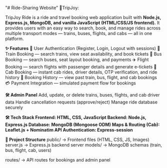"# Ride-Sharing Website" 
🚖TripJoy:

TripJoy Ride is a ride and travel booking web application built with **Node.js, Express.js, MongoDB, and vanilla JavaScript (HTML/CSS/JS frontend).**
It provides users with an easy way to search, book, and manage rides across multiple transport modes — trains, buses, flights, and cabs — all in one platform.

**✨ Features**
🔑 User Authentication (Register, Login, Logout with sessions)
🚆 Train Booking — search trains, view seat availability, and book tickets
🚌 Bus Booking — search buses, seat layout booking, and payments
✈️ Flight Booking — search flights with passenger details and generate e-tickets
🚖 Cab Booking — instant cab rides, driver details, OTP verification, and ride history
📜 Booking History — view past train, bus, flight, and cab bookings
💳 Payment Integration — simulated payment flow for bookings

**🛠️ Admin Panel**
Add, update, or delete trains, buses, flights, and cab driver data
Handle cancellation requests (approve/reject)
Manage ride database securely

**🛠️ Tech Stack
Frontend: HTML, CSS, JavaScript
Backend: Node.js, Express.js
Database: MongoDB (Mongoose ODM)
Maps & Routing (Cab): Leaflet.js + Nominatim API
Authentication: Express-session**

**📂 Project Structure**
public/ → Frontend files (HTML, CSS, JS, Images)
server.js → Express.js backend server
models/ → MongoDB schemas (train, bus, flight, cab, users)

routes/ → API routes for bookings and admin panel
